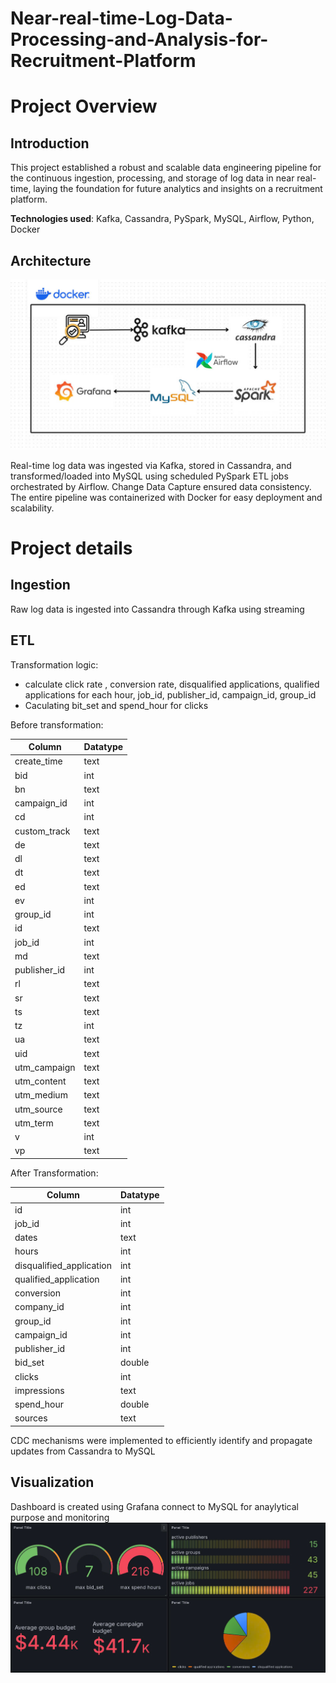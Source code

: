 # Near-real-time-Log-Data-Processing-and-Analysis-for-Recruitment-Platform

# Project Overview
## Introduction
This project established a robust and scalable data engineering pipeline for the continuous ingestion, processing, and storage of log data in near real-time, laying the foundation for future analytics and insights on a recruitment platform.

**Technologies used**: Kafka, Cassandra, PySpark, MySQL, Airflow, Python, Docker

## Architecture
![project-pipeline](https://github.com/hien2706/Near-real-time-Log-Data-Processing-and-Analysis-for-Recruitment-Platform/blob/main/images/pipeline-architecture.jpg)

Real-time log data was ingested via Kafka, stored in Cassandra, and transformed/loaded into MySQL using scheduled PySpark ETL jobs orchestrated by Airflow. Change Data Capture ensured data consistency. The entire pipeline was containerized with Docker for easy deployment and scalability.

# Project details
## Ingestion
Raw log data is ingested into Cassandra through Kafka using streaming
## ETL
Transformation logic: 
- calculate click rate , conversion rate, disqualified applications, qualified applications for each hour, job_id, publisher_id, campaign_id, group_id
- Caculating bit_set and spend_hour for clicks

Before transformation:

| Column          | Datatype |
|-----------------|----------|
| create_time     | text     |
| bid             | int      |
| bn              | text     |
| campaign_id     | int      |
| cd              | int      |
| custom_track    | text     |
| de              | text     |
| dl              | text     |
| dt              | text     |
| ed              | text     |
| ev              | int      |
| group_id        | int      |
| id              | text     |
| job_id          | int      |
| md              | text     |
| publisher_id    | int      |
| rl              | text     |
| sr              | text     |
| ts              | text     |
| tz              | int      |
| ua              | text     |
| uid             | text     |
| utm_campaign    | text     |
| utm_content     | text     |
| utm_medium      | text     |
| utm_source      | text     |
| utm_term        | text     |
| v               | int      |
| vp              | text     |

After Transformation:

| Column                  | Datatype |
|--------------------------|----------|
| id                       | int      |
| job_id                   | int      |
| dates                    | text     |
| hours                    | int      |
| disqualified_application | int      |
| qualified_application    | int      |
| conversion               | int      |
| company_id               | int      |
| group_id                 | int      |
| campaign_id              | int      |
| publisher_id             | int      |
| bid_set                  | double   |
| clicks                   | int      |
| impressions              | text     |
| spend_hour               | double   |
| sources                  | text     |

CDC mechanisms were implemented to efficiently identify and propagate updates from Cassandra to MySQL

## Visualization
Dashboard is created using Grafana connect to MySQL for anaylytical purpose and monitoring
![grafana-dashboard](https://github.com/hien2706/Near-real-time-Log-Data-Processing-and-Analysis-for-Recruitment-Platform/blob/main/images/grafana-dashboard.jpg)
